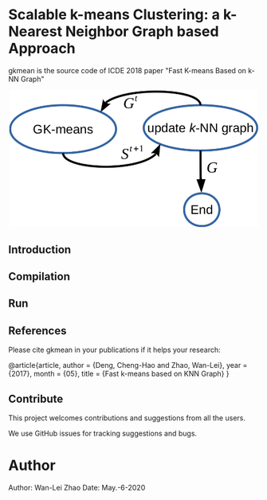 # Scalable k-means Clustering: a k-Nearest Neighbor Graph based Approach

gkmean is the source code of ICDE 2018 paper "Fast K-means Based on k-NN Graph"

 <p align="center">
 <img src="img/gkm.png" alt="architecture" width="500"/>
 </p>


## Introduction



## Compilation


## Run

## **References**
Please cite gkmean in your publications if it helps your research:

@article{article,
author = {Deng, Cheng-Hao and Zhao, Wan-Lei},
year = {2017},
month = {05},
title = {Fast k-means based on KNN Graph}
}


## Contribute
This project welcomes contributions and suggestions from all the users.

We use GitHub issues for tracking suggestions and bugs.

# Author
Author: Wan-Lei Zhao
Date: May.-6-2020
